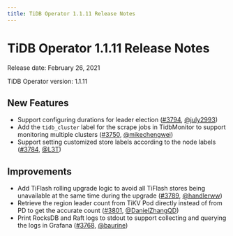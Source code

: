 ```yaml
---
title: TiDB Operator 1.1.11 Release Notes
---
```


# TiDB Operator 1.1.11 Release Notes

Release date: February 26, 2021

TiDB Operator version: 1.1.11

## New Features

- Support configuring durations for leader election ([#3794](https://github.com/pingcap/tidb-operator/pull/3794), [@july2993](https://github.com/july2993))
- Add the `tidb_cluster` label for the scrape jobs in TidbMonitor to support monitoring multiple clusters ([#3750](https://github.com/pingcap/tidb-operator/pull/3750), [@mikechengwei](https://github.com/mikechengwei))
- Support setting customized store labels according to the node labels ([#3784](https://github.com/pingcap/tidb-operator/pull/3784), [@L3T](https://github.com/L3T))

## Improvements

- Add TiFlash rolling upgrade logic to avoid all TiFlash stores being unavailable at the same time during the upgrade ([#3789](https://github.com/pingcap/tidb-operator/pull/3789), [@handlerww](https://github.com/handlerww))
- Retrieve the region leader count from TiKV Pod directly instead of from PD to get the accurate count ([#3801](https://github.com/pingcap/tidb-operator/pull/3801), [@DanielZhangQD](https://github.com/DanielZhangQD))
- Print RocksDB and Raft logs to stdout to support collecting and querying the logs in Grafana ([#3768](https://github.com/pingcap/tidb-operator/pull/3768), [@baurine](https://github.com/baurine))
